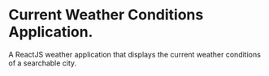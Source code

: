 # Current Weather Conditions Application.

A ReactJS weather application that displays the current weather conditions of a searchable city. 
